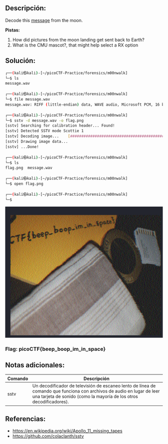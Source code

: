 ## Descripción: 
Decode this [message](https://jupiter.challenges.picoctf.org/static/14393e18d98fedbaedbc28896d7ef31a/message.wav) from the moon.

**Pistas:**
1. How did pictures from the moon landing get sent back to Earth?
2. What is the CMU mascot?, that might help select a RX option

## Solución:

```bash
┌──(kali㉿kali)-[~/picoCTF-Practice/forensics/m00nwalk]
└─$ ls
message.wav
                                                                                                                                       
┌──(kali㉿kali)-[~/picoCTF-Practice/forensics/m00nwalk]
└─$ file message.wav
message.wav: RIFF (little-endian) data, WAVE audio, Microsoft PCM, 16 bit, mono 48000 Hz
                                                                                                                                       
┌──(kali㉿kali)-[~/picoCTF-Practice/forensics/m00nwalk]
└─$ sstv -d message.wav -o flag.png
[sstv] Searching for calibration header... Found!    
[sstv] Detected SSTV mode Scottie 1
[sstv] Decoding image...    [####################################################################################################] 100%
[sstv] Drawing image data...
[sstv] ...Done!
                                                                                                                                       
┌──(kali㉿kali)-[~/picoCTF-Practice/forensics/m00nwalk]
└─$ ls
flag.png  message.wav
                                                                                                                                       
┌──(kali㉿kali)-[~/picoCTF-Practice/forensics/m00nwalk]
└─$ open flag.png
                                                                                                                                       
┌──(kali㉿kali)-[~/picoCTF-Practice/forensics/m00nwalk]
└─$ 
```

![Pasted image 20230325151203](Pasted%20image%2020230325151203.png)

### Flag: picoCTF{beep_boop_im_in_space}

## Notas adicionales:
| Comando | Descripción |
| --- | --- |
| sstv | Un decodificador de televisión de escaneo lento de línea de comando que funciona con archivos de audio en lugar de leer una tarjeta de sonido (como la mayoría de los otros decodificadores). |

## Referencias:
- https://en.wikipedia.org/wiki/Apollo_11_missing_tapes
- https://github.com/colaclanth/sstv